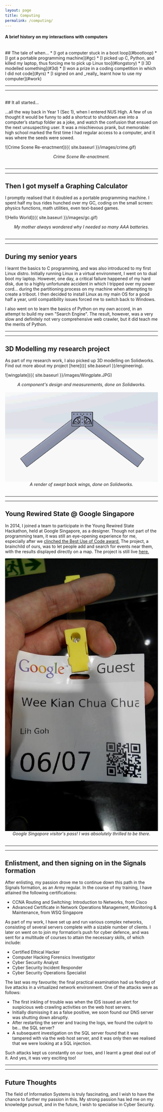 ```yaml
---
layout: page
title: Computing
permalink: /computing/
---
```

#### A brief history on my interactions with computers
<br>
## The tale of when...
  * [I got a computer stuck in a boot loop](#bootloop)
  * [I got a portable programming machine](#gc)
  * [I picked up C, Python, and killed my laptop, thus forcing me to pick up Linux too](#longstory)
  * [I 3D modelled something](#3d)
  * [I won a prize in a coding competition in which I did not code](#yrs)
  * [I signed on and _really_ learnt how to use my computer](#work)  
  
----
****  
<br>
<a id="bootloop"></a>
## It all started... 

...all the way back in Year 1 (Sec 1), when I entered NUS High. A few of us thought it would be funny to add a shortcut to shutdown.exe into a computer’s startup folder as a joke, and watch the confusion that ensued on the next unsuspecting user. It was a mischievous prank, but memorable: high school marked the first time I had regular access to a computer, and it was where the seeds were sowed.

![Crime Scene Re-enactment]({{ site.baseurl }}/images/crime.gif)
<div style="text-align:center;">
    <em>Crime Scene Re-enactment.</em>
</div>    
<br>


  
  
----
****
<a id="gc"></a>
## Then I got myself a Graphing Calculator 
I promptly realised that it doubled as a portable programming machine. I spent half my bus rides hunched over my GC, coding on the small screen: physics functions, math utilities, even text-based games.

![Hello World]({{ site.baseurl }}/images/gc.gif)
<div style="text-align:center;">
    <em>My mother always wondered why I needed so many AAA batteries.</em>
</div>    
<br> 

----
**** 
<a id="longstory"></a>
## During my senior years 
I learnt the basics to C programming, and was also introduced to my first Linux distro. Initially running Linux in a virtual environment, I went on to dual boot my laptop. However, one day, a critical failure happened of my hard disk, due to a highly unfortunate accident in which I tripped over my power cord... during the partitioning process on my machine when attempting to create a triboot. I then decided to install Linux as my main OS for a good half a year, until compatibility issues forced me to switch back to Windows.

I also went on to learn the basics of Python on my own accord, in an attempt to build my own "Search Engine". The result, however, was a very slow and definitely not very comprehensive web crawler, but it did teach me the merits of Python.

----
****  
<a id="3d"></a>
## 3D Modelling my research project 
As part of my research work, I also picked up 3D modelling on Solidworks. Find out more about my project [here]({{ site.baseurl }}/engineering).

![wingplate]({{ site.baseurl }}/images/Wingplate.JPG)  
<div style="text-align:center;">
    <em>A component's design and measurements, done on Solidworks.</em>
     </div>    
<br> 
 
 <img src="/images/wingplate.gif" alt="wingplate movement" style="display:block;margin:0 auto;">  
<div style="text-align:center;">
    <em>A render of swept back wings, done on Solidworks.</em>
</div>    
<br> 

----
****  
<a id="yrs"></a>
## Young Rewired State @ Google Singapore 
In 2014, I joined a team to participate in the Young Rewired State Hackathon, held at Google Singapore, as a designer. Though not part of the programming team, it was still an eye-opening experience for me, especially after we [clinched the Best Use of Code award.](https://web.archive.org/web/20150922162216/http://hacks.youngrewiredstate.org/events/yrssingapore) The project, a brainchild of ours, was to let people add and search for events near them, with the results displayed directly on a map. The project is still live [here.](http://sup-sg.appspot.com/) 

<img src="/images/google.jpg" alt="Google" style="display:block;margin:0 auto;">  
<div style="text-align:center;">
    <em>Google Singapore visitor's pass! I was absolutely thrilled to be there.</em>
</div>    
<br> 

----
****  
<a id="work"></a>
## Enlistment, and then signing on in the Signals formation 
After enlisting, my passion drove me to continue down this path in the Signals formation, as an Army regular. In the course of my training, I have attained the following certifications: 

* CCNA Routing and Switching: Introduction to Networks, from Cisco
* Advanced Certificate in Network Operations Management, Monitoring & Maintenance, from WSQ Singapore  

As part of my work, I have set up and run various complex networks, consisting of several servers complete with a sizable number of clients. I later on went on to join my formation’s push for cyber defence, and was sent for a multitude of courses to attain the necessary skills, of which include:

* Certified Ethical Hacker
* Computer Hacking Forensics Investigator 
* Cyber Security Analyst 
* Cyber Security Incident Responder
* Cyber Security Operations Specialist  

The last was my favourite; the final practical examination had us fending of live attacks in a virtualized network environment.
One of the attacks were as follows:  
* The first inkling of trouble was when the IDS issued an alert for suspicious web crawling activities on the web host servers.
* Initially dismissing it as a false positive, we soon found our DNS server was shutting down abruptly. 
* After restarting the server and tracing the logs, we found the culprit to be... the SQL server? 
* A subsequent investigation on the SQL server found that it was tampered with via the web host server, and it was only then we realised that we were looking at a SQL injection.  

Such attacks kept us constantly on our toes, and I learnt a great deal out of it. And yes, it was very exciting too!

----
**** 

## Future Thoughts
The field of Information Systems is truly fascinating, and I wish to have the chance to further my passion in this. My strong passion has led me on my knowledge pursuit, and in the future, I wish to specialise in Cyber Security.
